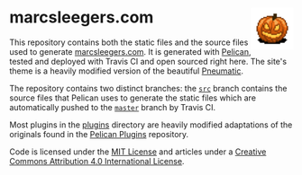 # marcsleegers.com <img align="right" width=75 height= 75 src="content/images/icons/avatar.png?raw=true"/>

This repository contains both the static files and the source files used to generate [marcsleegers.com]. 
It is generated with [Pelican], tested and deployed with Travis CI and open sourced right here.
The site's theme is a heavily modified version of the beautiful [Pneumatic].

The repository contains two distinct branches: the [`src`] branch contains the source files that Pelican uses to generate the static files which are automatically pushed to the [`master`] branch by Travis CI.

Most plugins in the [plugins] directory are heavily modified adaptations of the originals found in the [Pelican Plugins] repository.

Code is licensed under the [MIT License] and articles under a [Creative Commons Attribution 4.0 International License].

[marcsleegers.com]: http://marcsleegers.com
[Pelican]: http://getpelican.com
[Pneumatic]: https://github.com/iKevinY/pneumatic
[`src`]: https://github.com/marcardioid/marcsleegers.com/tree/src
[`master`]: https://github.com/marcardioid/marcsleegers.com/tree/master
[MIT License]: https://github.com/marcardioid/marcsleegers.com/blob/src/LICENSE
[Creative Commons Attribution 4.0 International License]: http://creativecommons.org/licenses/by/4.0/
[plugins]: https://github.com/marcardioid/marcsleegers.com/blob/src/plugins/
[Pelican Plugins]: https://github.com/getpelican/pelican-plugins
